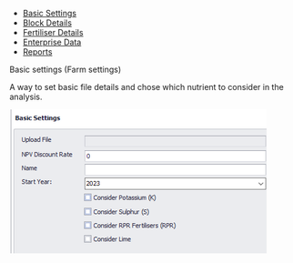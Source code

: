  <div class="col-2">
      <ul class="sub-menu">
        <li class="menu-item"><a href="UIstart">Basic Settings</a></li>
        <li class="menu-item"><a href="Blocks">Block Details</a></li>
        <li class="menu-item"><a href="Fertiliser">Fertiliser Details</a></li>
       <li class="menu-item"><a href="Enterprise">Enterprise Data</a></li>
       <li class="menu-item"><a href="Reports">Reports</a></li>
      </ul>
 </div>   
 <div class="col-6">
       <p>Basic settings (Farm settings)</p>
       <p> A way to set basic file details and chose which nutrient to consider in the analysis.</p>
       <img src="images/Basic settings.png" alt="Basic settings">
 </div>
